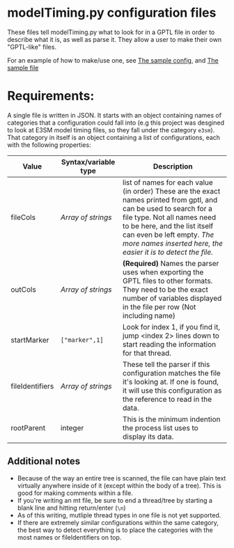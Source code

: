 # modelTiming.py configuration files
These files tell modelTiming.py what to look for in a GPTL file in order to describe what it is, as well as parse it. They allow a user to make their own "GPTL-like" files.

For an example of how to make/use one, see [The sample config](./testConfig.json), and [The sample file](./testFile.txt)

# Requirements:
A single file is written in JSON. It starts with an object containing names of categories that a configuration could fall into (e.g this project was desgined to look at E3SM model timing files, so they fall under the category `e3sm`). That category in itself is an object containing a list of configurations, each with the following properties:

Value | Syntax/variable type | Description
------|----------------------|------------
fileCols | *Array of strings* | list of names for each value (in order) These are the exact names printed from gptl, and can be used to search for a file type. Not all names need to be here, and the list itself can even be left empty. *The more names inserted here, the easier it is to detect the file.*
outCols | *Array of strings* | **(Required)** Names the parser uses when exporting the GPTL files to other formats. They need to be the exact number of variables displayed in the file per row (Not including name)
startMarker | `["marker",1]` | Look for index 1, if you find it, jump <index 2> lines down to start reading the information for that thread.
fileIdentifiers | *Array of strings* | These tell the parser if this configuration matches the file it's looking at. If one is found, it will use this configuration as the reference to read in the data.
rootParent | integer | This is the minimum indention the process list uses to display its data.

## Additional notes
* Because of the way an entire tree is scanned, the file can have plain text virtually anywhere inside of it (except within the body of a tree). This is good for making comments within a file.
* If you're writing an mt file, be sure to end a thread/tree by starting a blank line and hitting return/enter (`\n`)
* As of this writing, mutliple thread types in one file is not yet supported.
* If there are extremely similar configurations within the same category, the best way to detect everything is to place the categories with the most names or fileIdentifiers on top.
